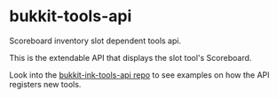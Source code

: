 bukkit-tools-api
================

Scoreboard inventory slot dependent tools api.

This is the extendable API that displays the slot tool's Scoreboard.

Look into the [bukkit-ink-tools-api repo](//github.com/ZombieHippie/bukkit-ink-tools-api) to see examples on how the API registers new tools.
